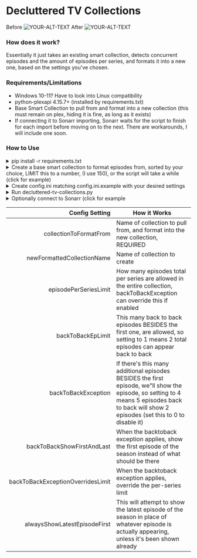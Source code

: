 # Decluttered TV Collections

Before
<picture>
 <source media="(prefers-color-scheme: dark)" srcset="https://i.imgur.com/CdOsjhb.png">
 <source media="(prefers-color-scheme: light)" srcset="https://i.imgur.com/CdOsjhb.png">
 <img alt="YOUR-ALT-TEXT" src="https://i.imgur.com/CdOsjhb.png">
</picture>
After
<picture>
 <source media="(prefers-color-scheme: dark)" srcset="https://i.imgur.com/13PJdgP.png">
 <source media="(prefers-color-scheme: light)" srcset="https://i.imgur.com/13PJdgP.png">
 <img alt="YOUR-ALT-TEXT" src="https://i.imgur.com/13PJdgP.png">
</picture>

### How does it work?

Essentially it just takes an existing smart collection, detects concurrent episodes and the amount of episodes per series, and formats it into a new one, based on the settings you've chosen.

### Requirements/Limitations

* Windows 10-11? Have to look into Linux compatibility
* python-plexapi 4.15.7+ (installed by requirements.txt)
* Base Smart Collection to pull from and format into a new collection (this must remain on plex, hiding it is fine, as long as it exists)
* If connecting it to Sonarr importing, Sonarr waits for the script to finish for each import before moving on to the next. There are workarounds, I will include one soon.


### How to Use
<details>
  <summary> pip install -r requirements.txt </summary>
</details>

<details>
  <summary>    Create a base smart collection to format episodes from, sorted by your choice, LIMIT this to a number, (I use 150), or the script will take a while (click for example)</summary>
  <picture>
    <source media="(prefers-color-scheme: dark)" srcset="https://i.imgur.com/GzAw2eb.png">
    <source media="(prefers-color-scheme: light)" srcset="https://i.imgur.com/GzAw2eb.png">
    <img alt="YOUR-ALT-TEXT" src="https://i.imgur.com/GzAw2eb.png">
  </picture>
</details>

<details>
  <summary> Create config.ini matching config.ini.example with your desired settings </summary>
</details>

<details>
  <summary> Run decluttered-tv-collections.py </summary>
</details>

<details>
  <summary>  Optionally connect to Sonarr (click for example</summary>
  <picture>
   <source media="(prefers-color-scheme: dark)" srcset="https://i.imgur.com/qMtU9l6.png">
   <source media="(prefers-color-scheme: light)" srcset="https://i.imgur.com/qMtU9l6.png">
   <img alt="YOUR-ALT-TEXT" src="https://i.imgur.com/qMtU9l6.png">
  </picture>
</details>

| Config Setting         | How it Works |
|-----------------------:|-----------|
| collectionToFormatFrom | Name of collection to pull from, and format into the new collection, REQUIRED|
| newFormattedCollectionName | Name of collection to create    |
| episodePerSeriesLimit | How many episodes total per series are allowed in the entire collection, backToBackException can override this if enabled    |
| backToBackEpLimit | This many back to back episodes BESIDES the first one, are allowed, so setting to 1 means 2 total episodes can appear back to back    |
| backToBackException | If there's this many additional episodes BESIDES the first episode, we"ll show the episode, so setting to 4 means 5 episodes back to back will show 2 episodes (set this to 0 to disable it)    |
| backToBackShowFirstAndLast | When the backtoback exception applies, show the first episode of the season instead of what should be there    |
| backToBackExceptionOverridesLimit | When the backtoback exception applies, override the per-series limit    |
| alwaysShowLatestEpisodeFirst | This will attempt to show the latest episode of the season in place of whatever episode is actually appearing, unless it's been shown already    |
